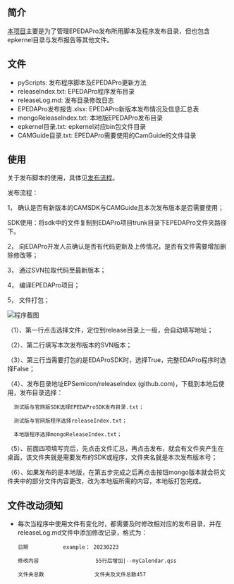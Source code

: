 
## 简介
[本项目](https://github.com/EPSemicon/releaseIndex)主要是为了管理EPEDAPro发布所用脚本及程序发布目录，但也包含epkernel目录与发布报告等其他文件。
## 文件
- pyScripts: 发布程序脚本及EPEDAPro更新方法
- releaseIndex.txt: EPEDAPro程序发布目录
- releaseLog.md: 发布目录修改日志
- EPEDAPro发布报告.xlsx: EPEDAPro新版本发布情况及信息汇总表
- mongoReleaseIndex.txt: 本地版EPEDAPro发布目录
- epkernel目录.txt: epkernel对应bin包文件目录
- CAMGuide目录.txt: EPEDAPro需要使用的CamGuide的文件目录

## 使用
关于发布脚本的使用，具体见[发布流程](https://github.com/wlawlawlawla/releaseIndex/blob/main/%E5%8F%91%E5%B8%83%E6%B5%81%E7%A8%8B.docx)。

发布流程：

1， 确认是否有新版本的CAMSDK与CAMGuide且本次发布版本是否需要使用；

SDK使用：将sdk中的文件复制到EDAPro项目trunk目录下EPEDAPro文件夹路径下。

2， 向EDAPro开发人员确认是否有代码更新及上传情况，是否有文件需要增加删除修改等；

3， 通过SVN拉取代码至最新版本；

4， 编译EPEDAPro项目；

5， 文件打包；

![程序截图](https://github.com/wlawlawlawla/releaseIndex/blob/main/pyScripts/%E5%8F%91%E5%B8%83%E7%A8%8B%E5%BA%8F.png)

（1）、第一行点击选择文件，定位到release目录上一级，会自动填写地址；

（2）、第二行填写本次发布版本的SVN版本；

（3）、第三行当需要打包的是EDAProSDK时，选择True，完整EDAPro程序时选择False； 

（4）、发布目录地址EPSemicon/releaseIndex (github.com)，下载到本地后使用，发布目录选择：

      测试版与官网版SDK选择EPEDAProSDK发布目录.txt；

      测试版与官网版程序选择releaseIndex.txt；

      本地版程序选择mongoReleaseIndex.txt；

（5）、前面四项填写完后，先点击文件汇总，再点击发布，就会有文件夹产生在桌面，该文件夹就是需要发布的SDK或程序，文件夹名就是本次发布版本号；

（6）、如果发布的是本地版，在第五步完成之后再点击按钮mongo版本就会将文件夹中的部分文件内容更改，改为本地版所需的内容，本地版打包完成。
## 文件改动须知
* 每次当程序中使用文件有变化时，都需要及时修改相对应的发布目录，并在releaseLog.md文件中添加修改记录，格式为：

      日期           example： 20230223        

      修改内容                  55行后增加|--myCalendar.qss 

      文件夹总数                文件夹及文件总数457

      

